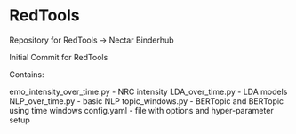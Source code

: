 # RedTools
Repository for RedTools -> Nectar  Binderhub

Initial Commit for RedTools

Contains:

emo_intensity_over_time.py - NRC intensity 
LDA_over_time.py - LDA models 
NLP_over_time.py - basic NLP
topic_windows.py - BERTopic and BERTopic using time windows
config.yaml - file with options and hyper-parameter setup
